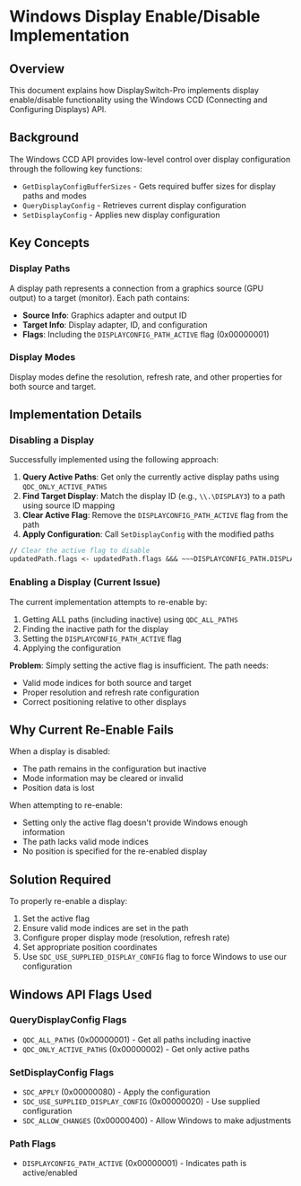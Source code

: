# Windows Display Enable/Disable Implementation

## Overview
This document explains how DisplaySwitch-Pro implements display enable/disable functionality using the Windows CCD (Connecting and Configuring Displays) API.

## Background
The Windows CCD API provides low-level control over display configuration through the following key functions:
- `GetDisplayConfigBufferSizes` - Gets required buffer sizes for display paths and modes
- `QueryDisplayConfig` - Retrieves current display configuration
- `SetDisplayConfig` - Applies new display configuration

## Key Concepts

### Display Paths
A display path represents a connection from a graphics source (GPU output) to a target (monitor). Each path contains:
- **Source Info**: Graphics adapter and output ID
- **Target Info**: Display adapter, ID, and configuration
- **Flags**: Including the `DISPLAYCONFIG_PATH_ACTIVE` flag (0x00000001)

### Display Modes
Display modes define the resolution, refresh rate, and other properties for both source and target.

## Implementation Details

### Disabling a Display
Successfully implemented using the following approach:

1. **Query Active Paths**: Get only the currently active display paths using `QDC_ONLY_ACTIVE_PATHS`
2. **Find Target Display**: Match the display ID (e.g., `\\.\DISPLAY3`) to a path using source ID mapping
3. **Clear Active Flag**: Remove the `DISPLAYCONFIG_PATH_ACTIVE` flag from the path
4. **Apply Configuration**: Call `SetDisplayConfig` with the modified paths

```fsharp
// Clear the active flag to disable
updatedPath.flags <- updatedPath.flags &&& ~~~DISPLAYCONFIG_PATH.DISPLAYCONFIG_PATH_ACTIVE
```

### Enabling a Display (Current Issue)
The current implementation attempts to re-enable by:
1. Getting ALL paths (including inactive) using `QDC_ALL_PATHS`
2. Finding the inactive path for the display
3. Setting the `DISPLAYCONFIG_PATH_ACTIVE` flag
4. Applying the configuration

**Problem**: Simply setting the active flag is insufficient. The path needs:
- Valid mode indices for both source and target
- Proper resolution and refresh rate configuration
- Correct positioning relative to other displays

## Why Current Re-Enable Fails

When a display is disabled:
- The path remains in the configuration but inactive
- Mode information may be cleared or invalid
- Position data is lost

When attempting to re-enable:
- Setting only the active flag doesn't provide Windows enough information
- The path lacks valid mode indices
- No position is specified for the re-enabled display

## Solution Required

To properly re-enable a display:
1. Set the active flag
2. Ensure valid mode indices are set in the path
3. Configure proper display mode (resolution, refresh rate)
4. Set appropriate position coordinates
5. Use `SDC_USE_SUPPLIED_DISPLAY_CONFIG` flag to force Windows to use our configuration

## Windows API Flags Used

### QueryDisplayConfig Flags
- `QDC_ALL_PATHS` (0x00000001) - Get all paths including inactive
- `QDC_ONLY_ACTIVE_PATHS` (0x00000002) - Get only active paths

### SetDisplayConfig Flags
- `SDC_APPLY` (0x00000080) - Apply the configuration
- `SDC_USE_SUPPLIED_DISPLAY_CONFIG` (0x00000020) - Use supplied configuration
- `SDC_ALLOW_CHANGES` (0x00000400) - Allow Windows to make adjustments

### Path Flags
- `DISPLAYCONFIG_PATH_ACTIVE` (0x00000001) - Indicates path is active/enabled